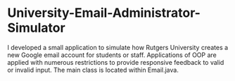 # University-Email-Administrator-Simulator

I developed a small application to simulate how Rutgers University creates a new Google email account for students or staff.
Applications of OOP are applied with numerous restrictions to provide responsive feedback to valid or invalid input.
The main class is located within Email.java. 
